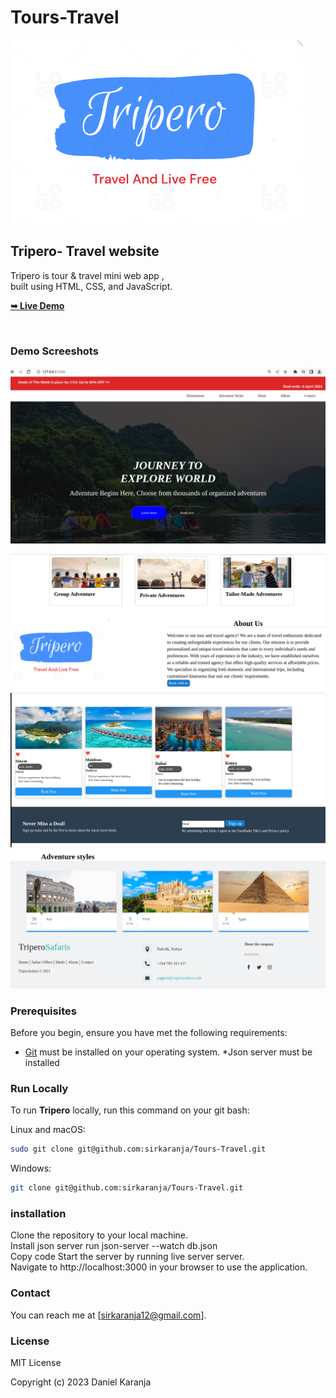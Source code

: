# Tours-Travel
  
  <img src="./images/tripero.png" />

  <h2>Tripero- Travel website</h2>

Tripero is tour & travel mini web app , <br /> built using HTML, CSS, and JavaScript.

  <a href="https://sirkaranja.github.io/Tours-Travel/"><strong>➥ Live Demo</strong></a>

</div>

<br />

### Demo Screeshots

![Tripero Desktop Demo](images/1.png "Desktop Demo")


![Tripero about Demo](images/3.png "about demo")
![Tripero about Demo](images/4.png "about demo")
![Tripero about Demo](images/5.png "about demo")

### Prerequisites

Before you begin, ensure you have met the following requirements:

* [Git](https://git-scm.com/downloads "Download Git") must be installed on your operating system.
*Json server must be installed

### Run Locally

To run **Tripero** locally, run this command on your git bash:

Linux and macOS:

```bash
sudo git clone git@github.com:sirkaranja/Tours-Travel.git
```

Windows:

```bash
git clone git@github.com:sirkaranja/Tours-Travel.git

```
### installation
Clone the repository to your local machine. <br>
Install json server run json-server --watch db.json<br> 
Copy code Start the server by running live server server.<br>
 Navigate to http://localhost:3000 in your browser to use the application.<br>

### Contact

You can reach me at [sirkaranja12@gmail.com].

### License

 MIT License

Copyright (c) 2023
 Daniel Karanja
